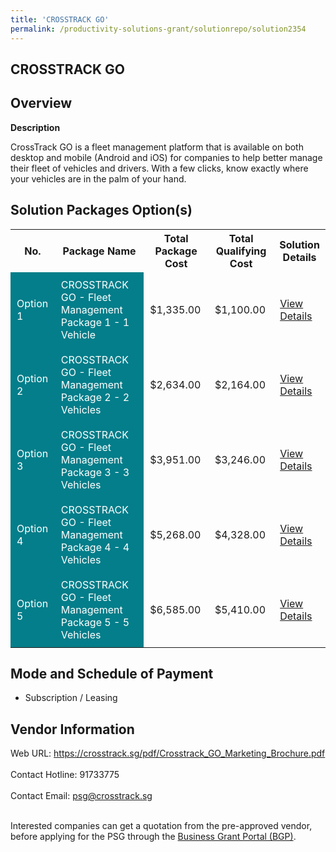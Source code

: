 ```yaml
---
title: 'CROSSTRACK GO'
permalink: /productivity-solutions-grant/solutionrepo/solution2354
---
```


## CROSSTRACK GO

## Overview

**Description**

CrossTrack GO is a fleet management platform that is available on both desktop and mobile (Android and iOS) for companies to help better manage their fleet of vehicles and drivers. With a few clicks, know exactly where your vehicles are in the palm of your hand.

## Solution Packages Option(s)

<table>
<tr>
<th><b>No.</b></th>
<th><b>Package Name</b></th>
<th><b>Total Package Cost</b></th>
<th><b>Total Qualifying Cost</b></th>
<th><b>Solution Details</b></th>
</tr>
<tr>
<td style='padding: 10px; background-color: #037E8A; color: #FFFFFF;'>Option 1</td>
<td style='padding: 10px; background-color: #037E8A; color: #FFFFFF;'>CROSSTRACK GO - Fleet Management Package 1 - 1 Vehicle</td>
<td style='padding: 10px;'>$1,335.00</td>
<td style='padding: 10px;'>$1,100.00</td>
<td style='padding: 10px;'><a href='https://www.gobusiness.gov.sg/images/psg/Desensitised_Crosstrack_Annex_3_CR_wef_10_Feb_2022_Part_1.pdf' target='_blank'>View Details</a></td>
</tr>
<tr>
<td style='padding: 10px; background-color: #037E8A; color: #FFFFFF;'>Option 2</td>
<td style='padding: 10px; background-color: #037E8A; color: #FFFFFF;'>CROSSTRACK GO - Fleet Management Package 2 - 2 Vehicles</td>
<td style='padding: 10px;'>$2,634.00</td>
<td style='padding: 10px;'>$2,164.00</td>
<td style='padding: 10px;'><a href='https://www.gobusiness.gov.sg/images/psg/Desensitised_Crosstrack_Annex_3_CR_wef_10_Feb_2022_Part_2.pdf' target='_blank'>View Details</a></td>
</tr>
<tr>
<td style='padding: 10px; background-color: #037E8A; color: #FFFFFF;'>Option 3</td>
<td style='padding: 10px; background-color: #037E8A; color: #FFFFFF;'>CROSSTRACK GO - Fleet Management Package 3 - 3 Vehicles</td>
<td style='padding: 10px;'>$3,951.00</td>
<td style='padding: 10px;'>$3,246.00</td>
<td style='padding: 10px;'><a href='https://www.gobusiness.gov.sg/images/psg/Desensitised_Crosstrack_Annex_3_CR_wef_10_Feb_2022_Part_3.pdf' target='_blank'>View Details</a></td>
</tr>
<tr>
<td style='padding: 10px; background-color: #037E8A; color: #FFFFFF;'>Option 4</td>
<td style='padding: 10px; background-color: #037E8A; color: #FFFFFF;'>CROSSTRACK GO - Fleet Management Package 4 - 4 Vehicles</td>
<td style='padding: 10px;'>$5,268.00</td>
<td style='padding: 10px;'>$4,328.00</td>
<td style='padding: 10px;'><a href='https://www.gobusiness.gov.sg/images/psg/Desensitised_Crosstrack_Annex_3_CR_wef_10_Feb_2022_Part_4.pdf' target='_blank'>View Details</a></td>
</tr>
<tr>
<td style='padding: 10px; background-color: #037E8A; color: #FFFFFF;'>Option 5</td>
<td style='padding: 10px; background-color: #037E8A; color: #FFFFFF;'>CROSSTRACK GO - Fleet Management Package 5 - 5 Vehicles</td>
<td style='padding: 10px;'>$6,585.00</td>
<td style='padding: 10px;'>$5,410.00</td>
<td style='padding: 10px;'><a href='https://www.gobusiness.gov.sg/images/psg/Desensitised_Crosstrack_Annex_3_CR_wef_10_Feb_2022_Part_5.pdf' target='_blank'>View Details</a></td>
</tr>
</table>

## Mode and Schedule of Payment

 - Subscription / Leasing

## Vendor Information

 Web URL: https://crosstrack.sg/pdf/Crosstrack_GO_Marketing_Brochure.pdf <br><br>Contact Hotline: 91733775 <br><br>Contact Email: psg@crosstrack.sg <br><br>

Interested companies can get a quotation from the pre-approved vendor, before applying for the PSG through the <a href='https://www.businessgrants.gov.sg/' target='_blank' rel='noopener'>Business Grant Portal (BGP)</a>.

<script src="/jquery/resize-tables.js"></script>
